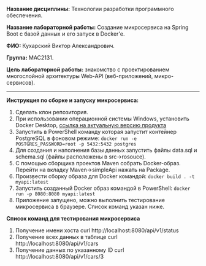 **Название дисциплины:** Технологии разработки программного обеспечения.

**Название лабораторной работы:** Создание микросервиса на Spring Boot с базой данных и его запуск в Docker'e.

**ФИО:**  Кухарский Виктор Александрович.

**Группа:**  МАС2131.

**Цель лабораторной работы:**  знакомство с проектированием многослойной архитектуры Web-API (веб-приложений, микро-сервисов).

___
**Инструкция по сборке и запуску микросервиса:**

1. Сделать клон репозитория.
2. При использовании операционной системы Windows, установить Docker Desktop, [ссылка на актуальную версию продукта](https://www.docker.com/products/docker-desktop)
3. Запустить в PowerShell команду которая запустит контейнер PostgreSQL в фоновом режиме: `docker run -e POSTGRES_PASSWORD=root -p 5432:5432 postgres`
4. Для создания и наполнения базы данных запустить файлы data.sql и schema.sql (файлы расположены в src->rosouce).
5. С помощью сборщика проектов Maven собрать Docker-образ. Перейти на вкладку Maven->simpleApi нажать на Package.
6. Произвести сборку образа для Docker командой: `docker build . -t myapi:latest`
7. Запустить созданный Docker образ командой в PowerShell: `docker run -p 8080:8080 myapi:latest`
8. Приложение запущено, можно выполнить тестирование микросервиса в браузере. Список команд указан ниже.

__Список команд для тестирования микросервиса__
1.	Получение имени хоста curl http://localhost:8080/api/v1/status
2.	Получение всех данных в таблице curl http://localhost:8080/api/v1/cars
3.	Получение данных по указанному ID curl http://localhost:8080/api/v1/cars/3
